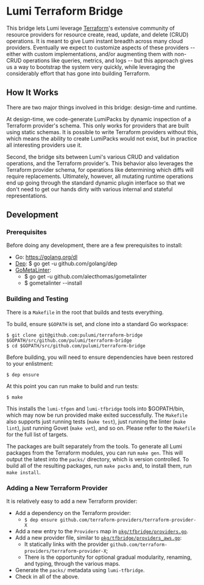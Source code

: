 # Lumi Terraform Bridge

This bridge lets Lumi leverage [Terraform](https://terraform.io)'s extensive community of resource providers for
resource create, read, update, and delete (CRUD) operations.  It is meant to give Lumi instant breadth across many
cloud providers.  Eventually we expect to customize aspects of these providers -- either with custom implementations,
and/or augmenting them with non-CRUD operations like queries, metrics, and logs -- but this approach gives us a way to
bootstrap the system very quickly, while leveraging the considerably effort that has gone into building Terraform.

## How It Works

There are two major things involved in this bridge: design-time and runtime.

At design-time, we code-generate LumiPacks by dynamic inspection of a Terraform provider's schema.  This only works for
providers that are built using static schemas.  It is possible to write Terraform providers without this, which means
the ability to create LumiPacks would not exist, but in practice all interesting providers use it.

Second, the bridge sits between Lumi's various CRUD and validation operations, and the Terraform provider's.  This
behavior also leverages the Terraform provider schema, for operations like determining which diffs will require
replacements.  Ultimately, however, all mutating runtime operations end up going through the standard dynamic plugin
interface so that we don't need to get our hands dirty with various internal and stateful representations.

## Development

### Prerequisites

Before doing any development, there are a few prerequisites to install:

* Go: https://golang.org/dl
* [Dep](https://github.com/golang/dep): $ go get -u github.com/golang/dep
* [GoMetaLinter](https://github.com/alecthomas/gometalinter):
    - $ go get -u github.com/alecthomas/gometalinter
    - $ gometalinter --install

### Building and Testing

There is a `Makefile` in the root that builds and tests everything.

To build, ensure `$GOPATH` is set, and clone into a standard Go workspace:

    $ git clone git@github.com:pulumi/terraform-bridge $GOPATH/src/github.com/pulumi/terraform-bridge
    $ cd $GOPATH/src/github.com/pulumi/terraform-bridge

Before building, you will need to ensure dependencies have been restored to your enlistment:

    $ dep ensure

At this point you can run make to build and run tests:

    $ make

This installs the `lumi-tfgen` and `lumi-tfbridge` tools into $GOPATH/bin, which may now be run provided make exited
successfully.  The `Makefile` also supports just running tests (`make test`), just running the linter (`make lint`),
just running Govet (`make vet`), and so on.  Please refer to the `Makefile` for the full list of targets.

The packages are built separately from the tools.  To generate all Lumi packages from the Terraform modules, you can
run `make gen`.  This will output the latest into the `packs/` directory, which is version controlled.  To build all of
the resulting packages, run `make packs` and, to install them, run `make install`.

### Adding a New Terraform Provider

It is relatively easy to add a new Terraform provider:

* Add a dependency on the Terraform provider:
    - `$ dep ensure github.com/terraform-providers/terraform-provider-X`
* Add a new entry to the `Providers` map in [`pkg/tfbridge/providers.go`](
  https://github.com/pulumi/terraform-bridge/blob/master/pkg/tfbridge/providers.go).
* Add a new provider file, similar to [`pkg/tfbridge/providers_aws.go`](
  https://github.com/pulumi/terraform-bridge/blob/master/pkg/tfbridge/providers_aws.go):
    - It statically links with the provider `github.com/terraform-providers/terraform-provider-X`;
    - There is the opportunity for optional gradual modularity, renaming, and typing, through the various maps.
* Generate the `packs/` metadata using `lumi-tfbridge`.
* Check in all of the above.


